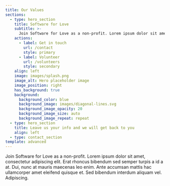 ```yaml
---
title: Our Values
sections:
  - type: hero_section
    title: Software for Love
    subtitle: >-
      Join Software for Love as a non-profit. Lorem ipsum dolor sit amet, consectetur adipiscing elit. Erat rhoncus bibendum sed semper turpis a id a at. Dui, nunc at mauris maecenas leo enim. Ante accumsan mattis hac ullamcorper amet eleifend quisque et. Sed bibendum interdum aliquam vel. Adipiscing.
    actions:
      - label: Get in touch
        url: /contact
        style: primary
      - label: Volunteer
        url: /volunteers
        style: secondary
    align: left
    image: images/splash.png
    image_alt: Hero placeholder image
    image_position: right
    has_background: true
    background:
      background_color: blue
      background_image: images/diagonal-lines.svg
      background_image_opacity: 20
      background_image_size: auto
      background_image_repeat: repeat
  - type: hero_section
    title: Leave us your info and we will get back to you
    align: left
  - type: contact_section
template: advanced
---
```


Join Software for Love as a non-profit.
Lorem ipsum dolor sit amet, consectetur adipiscing elit. Erat rhoncus bibendum sed semper turpis a id a at. Dui, nunc at mauris maecenas leo enim. Ante accumsan mattis hac ullamcorper amet eleifend quisque et. Sed bibendum interdum aliquam vel. Adipiscing.